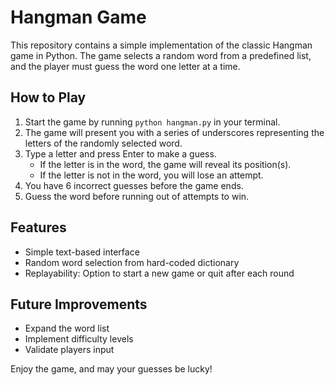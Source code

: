 # Hangman Game

This repository contains a simple implementation of the classic Hangman game in Python. The game selects a random word from a predefined list, and the player must guess the word one letter at a time.

## How to Play

1. Start the game by running `python hangman.py` in your terminal.
2. The game will present you with a series of underscores representing the letters of the randomly selected word.
3. Type a letter and press Enter to make a guess.
   - If the letter is in the word, the game will reveal its position(s).
   - If the letter is not in the word, you will lose an attempt.
4. You have 6 incorrect guesses before the game ends.
5. Guess the word before running out of attempts to win.

## Features

- Simple text-based interface
- Random word selection from hard-coded dictionary
- Replayability: Option to start a new game or quit after each round

## Future Improvements

- Expand the word list
- Implement difficulty levels
- Validate players input

Enjoy the game, and may your guesses be lucky!
